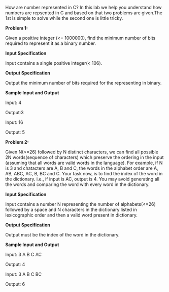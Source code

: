 How are number represented in C? In this lab we help you understand how numbers are repsented in C and based on that two problems are given.The 1st is simple to solve while the second one is little tricky.

**Problem 1:**

Given a positive integer (<= 1000000), find the minimum number of bits required to represent it as a binary number.

**Input Specification**

Input contains a single positive integer(< 106).


**Output Specification**

Output the minimum number of bits required for the representing in binary.


**Sample Input and Output**

Input: 4

Output:3

Input: 16

Output: 5



**Problem 2:**

Given N(<=26) followed by N distinct characters, we can find all possible 2N words(sequence of characters) which preserve the ordering in the input (assuming that all words are valid words in the language). For example, if N is 3 and chatacters are A, B and C, the words in the alphabet order are A, AB, ABC, AC, B, BC and C. Your task now, is to find the index of the word in the dictionary. i.e., if input is AC, output is 4. You may avoid generating all the words and comparing the word with every word in the dictionary.


**Input Specification**

Input contains a number N representing the number of alphabets(<=26) followed by a space and N characters in the dictionary listed in lexicographic order and then a valid word present in dictionary.


**Output Specification**

Output must be the index of the word in the dictionary.


**Sample Input and Output**

Input: 3 A B C AC

Output: 4

Input: 3 A B C BC

Output: 6



